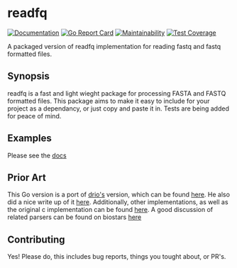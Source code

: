 # readfq

[![Documentation](https://godoc.org/github.com/sstadick/readfq?status.svg)](http://godoc.org/github.com/sstadick/readfq)
[![Go Report Card](https://goreportcard.com/badge/github.com/sstadick/readfq)](https://goreportcard.com/report/github.com/sstadick/readfq)
[![Maintainability](https://api.codeclimate.com/v1/badges/15d5ff1cb3d07eca8b4f/maintainability)](https://codeclimate.com/github/sstadick/readfq/maintainability)
[![Test Coverage](https://api.codeclimate.com/v1/badges/15d5ff1cb3d07eca8b4f/test_coverage)](https://codeclimate.com/github/sstadick/readfq/test_coverage)

A packaged version of readfq implementation for reading fastq and fastq formatted files.

## Synopsis

readfq is a fast and light wieght package for processing FASTA and FASTQ formatted files. This package aims to make it easy to include for your project as a dependancy, or just copy and paste it in. Tests are being added for peace of mind.

## Examples

Please see the [docs](https://godoc.org/github.com/sstadick/readfq)

## Prior Art

This Go version is a port of [drio's][1] version, which can be found [here][2]. He also did a nice write up of
it [here][3]. Additionally, other implementations, as well as the original c implementation can be found
[here][4]. A good discussion of related parsers can be found on biostars [here][5]

## Contributing

Yes! Please do, this includes bug reports, things you tought about, or PR's.

[1]: https://github.com/drio
[2]: https://github.com/drio/drio.go/blob/master/bio/fasta/fasta.go
[3]: http://drio.github.io/2012/10/golang-performance/
[4]: https://github.com/lh3/readfq
[5]: https://www.biostars.org/p/10353/

